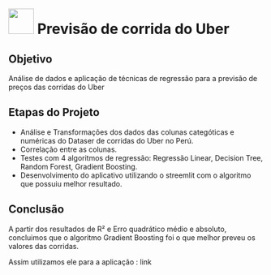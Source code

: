# <img src= "https://github.com/anacgr05/PUCSP/assets/151938722/c09815cf-1da3-40a1-9af4-1444264dad69" width="50"/> Previsão de corrida do Uber

## Objetivo
Análise de dados e aplicação de técnicas de regressão para a previsão de preços das corridas do Uber

## Etapas do Projeto
- Análise e Transformações dos dados das colunas categóticas e numéricas do Dataser de corridas do Uber no Perú.
- Correlação entre as colunas.
- Testes com 4 algoritmos de regressão: Regressão Linear, Decision Tree, Random Forest, Gradient Boosting.
- Desenvolvimento do aplicativo utilizando o streemlit com o algoritmo que possuiu melhor resultado.

## Conclusão
A partir dos resultados de R² e Erro quadrático médio e absoluto, concluimos que o algoritmo Gradient Boosting foi o que melhor preveu os valores das corridas. 

Assim utilizamos ele para a aplicação : link
